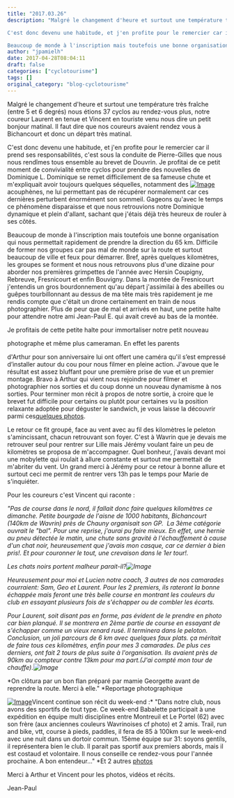```yaml
---
title: "2017.03.26"
description: "Malgré le changement d'heure et surtout une température très fraîche (entre 5 et 6 degrés) nous étions 37 cyclos au rendez-vous plus, notre coureur Laurent en tenue et Vincent en touriste venu nous dire un petit bonjour matinal. Il faut dire que nos coureurs avaient rendez vous à Bichancourt et donc un départ très matinal.

C'est donc devenu une habitude, et j'en profite pour le remercier car il prend ses responsabilités, c'est sous la conduite de Pierre-Gilles que nous nous rendîmes tous ensemble au brevet de Douvrin. Je profitai de ce petit moment de convivialité entre cyclos pour prendre des nouvelles de Dominique L. Dominique se remet difficilement de sa fameuse chute et m'expliquait avoir toujours quelques séquelles, notamment des [acouphènes, ne lui permettant pas de récupérer normalement car ces dernières perturbent énormément son sommeil. Gageons qu'avec le temps ce phénomène disparaisse et que nous retrouvions notre Dominique dynamique et plein d'allant, sachant que j'étais déjà très heureux de rouler à ses côtés.

Beaucoup de monde à l'inscription mais toutefois une bonne organisation qui nous permettait rapidement de prendre la direction du 65 km. Difficile de former nos groupes car pas mal de monde sur la route et surtout beaucoup de ville et feux pour démarrer. Bref, après quelques kilomètres, les groupes se forment et nous nous retrouvons plus d'une dizaine pour aborder nos premières grimpettes de l'année avec Hersin Coupigny, Rebreuve, Fresnicourt et enfin Bouvigny. Dans la montée de Fresnicourt j'entendis un gros bourdonnement qu'au départ j'assimilai à des abeilles ou guêpes tourbillonnant au dessus de ma tête mais très rapidement je me rendis compte que c'était un drone certainement en train de nous photographier. Plus de peur que de mal et arrivés en haut, une petite halte pour attendre notre ami Jean-Paul E. qui avait crevé au bas de la montée."
author: "jpamielh"
date: 2017-04-28T08:04:11
draft: false
categories: ["cyclotourisme"]
tags: []
original_category: "blog-cyclotourisme"
---
```


Malgré le changement d'heure et surtout une température très fraîche (entre 5 et 6 degrés) nous étions 37 cyclos au rendez-vous plus, notre coureur Laurent en tenue et Vincent en touriste venu nous dire un petit bonjour matinal. Il faut dire que nos coureurs avaient rendez vous à Bichancourt et donc un départ très matinal.

C'est donc devenu une habitude, et j'en profite pour le remercier car il prend ses responsabilités, c'est sous la conduite de Pierre-Gilles que nous nous rendîmes tous ensemble au brevet de Douvrin. Je profitai de ce petit moment de convivialité entre cyclos pour prendre des nouvelles de Dominique L. Dominique se remet difficilement de sa fameuse chute et m'expliquait avoir toujours quelques séquelles, notamment des&nbsp;[![Image](https://lh3.googleusercontent.com/R7bFCXRqdhaq-8vq8J1ARCC4kARDg-LTrGyE7KqhDDghWZySAnALf56eEP3gC7OV-UFmW5hH30m9JFhjXiJ_EvPHlKYSTXa1YdRzAHX0YPjb23e4CnB3KJa3V9-ZbA-QoRkmswS9v-EWa-fLNOfOdqyoVYKIENvZlherMsa3RIk2Pmvaq5XjQPGwtihIvdu__5cO9dQjfi0f-6L7_UW-dyBCD-V22FdV1gYYJ7yiD6fmi6Gb7bAbtfmIKxLg7AJF8xiHY4K6QKuv2WokFzWaAIgJ9E93y3NtFwJ-6s-nB4AtS6X4bNBpIeoHFtGdsEi9Ziaa9iC2_M9VDEcMKFtX8KvoOMBD2YOW3Sp15Q8uQjI9jGNHcX43kgL5B3py-7qIm6W1-sU1tcpGj3fbcFXDEWdYzMVwSeF8IMPWylJW1BpwxCASVB-FiXD-PUYlgAZKE-KJR9x5VeH1ruf4OfSbmOXSUiq6v9ZsIF38UcHQUDwpJZWiS-eb8fZMNeBbrSQFc6AeEYwnelxxQ3jVyPmSecnldpU3UN9KmrnXxfwjMP8pB1ODaKKQcwu5Rr0ETtG-29ZseifHXxICO0Rf8t4w73b1dIlSYZUTV2erWmNq4PSVFACicYJD3vPCWY-M8CzyHlMZZLiJJXA892tM4E2mBiCoYuMxAL-AeQ=s927-no)](https://lh3.googleusercontent.com/i1ElKfWNeNekMi7jDsKwQ055OHeFIRagn25Hj8Yr9qcp1T28fzrIUVAGq3A9Ar71N8NH8Ue48zC-eFMMUum88AW8IdIKD-mmBsMu4R0FChd98EJg4rutiFHbG9WUvZDyvSoQ4Bb_XY14qZBUaDjefJkBZ8lOpvnUuqE7oUadioDe1SH20SzmBmIhu94lhZIS8pnvMo0ktg-du_oy9wR7s-XcOWnZTtcsvThLHwhM9K_FDzgxcbpsPpqmDrSJVRvvdjKNR9-QmpV7942UD90w2yeKKJmyT2SaufD9-oLbcZOgpeSLTgU5OF2XCrJUP9rOU1X1vN2t1AqAiVN_QVgkDVQZavL3Lf40ia78WiAHZIdN3DACUvWoHJKtAMq0aeD0HfiA-ynLL8X6AUr0iD2mlLBvLCGUeDjjpIJQGSsmxSsKe-AV77D5Kp8qxW7D2B5XJi5iJwDNO3xJeVmsfNisWSrOf3TSpp2r79MhCUn_6OACSxmi3QjUHHzORAVPX3If1Q05bBj-F9aRQlbeAwaht9gXZxL4PEVpquu8M15J3Jc0PlgcuKmWrd_QhfNJ1_A=s927-no)acouphènes, ne lui permettant pas de récupérer normalement car ces dernières perturbent énormément son sommeil. Gageons qu'avec le temps ce phénomène disparaisse et que nous retrouvions notre Dominique dynamique et plein d'allant, sachant que j'étais déjà très heureux de rouler à ses côtés.

Beaucoup de monde à l'inscription mais toutefois une bonne organisation qui nous permettait rapidement de prendre la direction du 65 km. Difficile de former nos groupes car pas mal de monde sur la route et surtout beaucoup de ville et feux pour démarrer. Bref, après quelques kilomètres, les groupes se forment et nous nous retrouvons plus d'une dizaine pour aborder nos premières grimpettes de l'année avec Hersin Coupigny, Rebreuve, Fresnicourt et enfin Bouvigny. Dans la montée de Fresnicourt j'entendis un gros bourdonnement qu'au départ j'assimilai à des abeilles ou guêpes tourbillonnant au dessus de ma tête mais très rapidement je me rendis compte que c'était un drone certainement en train de nous photographier. Plus de peur que de mal et arrivés en haut, une petite halte pour attendre notre ami Jean-Paul E. qui avait crevé au bas de la montée.

<!--more-->

Je profitais de cette petite halte pour immortaliser&nbsp;notre petit nouveau

photographe et même plus cameraman. En effet les parents

d'Arthur pour son anniversaire lui ont offert une caméra qu'il s’est empressé d’installer autour du cou pour nous filmer en pleine action. J'avoue que le résultat est assez bluffant pour une première prise de vue et un premier montage. Bravo à Arthur qui vient nous rejoindre pour filmer et photographier nos sorties et du coup donne un nouveau dynamisme à nos sorties. Pour terminer mon récit à propos de notre sortie, à croire que le brevet fut difficile pour certains ou plutôt pour certaines vu la position relaxante adoptée pour déguster le sandwich, je vous laisse la découvrir parmi ces[quelques photos](https://goo.gl/photos/8oLKxKPXvqf95U6A7).

Le retour ce fit groupé, face au vent avec au fil des kilomètres le peleton s'amincissant, chacun retrouvant son foyer. C'est à Wavrin que je devais me retrouver seul pour rentrer sur Lille mais Jérémy voulant faire un peu de kilomètres se proposa de m'accompagner. Quel bonheur, j'avais devant moi une mobylette qui roulait à allure constante et surtout me permettait de m'abriter du vent. Un grand merci à Jérémy pour ce retour à bonne allure et surtout ceci me permit de rentrer vers 13h pas le temps pour Marie de s'inquiéter.

Pour les coureurs c'est Vincent qui raconte&nbsp;:

*"Pas de course dans le nord, il fallait donc faire quelques kilomètres ce dimanche. Petite bourgade de l'aisne de 1000 habitants, Bichancourt (140km de Wavrin) près de Chauny organisait son GP.&nbsp;&nbsp;La 3ème catégorie ouvrait le "bal". Pour une reprise, j'aurai pu faire mieux. En effet, une hernie au pneu détectée le matin, une chute sans gravité à l'échauffement à cause d'un chat noir, heureusement que j'avais mon casque, car ce dernier à bien pris!. Et pour couronner le tout, une crevaison dans le 1er tour!.*

*Les chats noirs portent malheur parait-il?![Image](asolution_systeme/javascript/tinymce/jscripts/tiny_mce/plugins/emotions/img/smiley-wink.gif)*

*Heureusement pour moi et Lucien notre coach, 3 autres de nos camarades courraient:&nbsp;Sam, Geo et Laurent. Pour les 2 premiers, ils rateront la bonne échappée mais feront une très belle course en montrant les couleurs du club en essayant plusieurs fois de s'échapper ou de combler les écarts.*

*Pour Laurent, soit disant pas en forme, pas évident de le prendre en photo car bien planqué. Il se montrera en 2ème partie de course en essayant de s'échapper comme un vieux renard rusé. Il terminera dans le peloton. Conclusion, un joli parcours de 6 km avec quelques faux plats. ça méritait de faire tous ces kilomètres, enfin pour mes 3 camarades. De plus ces derniers, ont fait 2 tours de plus suite à l'organisation. Ils avaient près de 90km au compteur contre 13km pour ma part.(J'ai compté mon tour de chauffe).![Image](asolution_systeme/javascript/tinymce/jscripts/tiny_mce/plugins/emotions/img/smiley-smile.gif)*

*On clôtura par un bon flan préparé par mamie Georgette avant de reprendre la route. Merci à elle."&nbsp;*Reportage photographique

[![Image](https://lh3.googleusercontent.com/3_zMHaYm1GkoZ0YjC1LPkpY6DRN4cIxdDMj848Z9WM_ppQ71vCCanDyQij_JguIOJjKvq4NXQUYXuJtFhc6tRTzTgqD2wVgk6GBuoigGy4bb7V03iL7K2CZ179f2c2mYVDkPl3wMVm2qz34WuzOvchimKQi-w-QZvhCm1adnrBCfvN2PUij4JReBEe3bAUR7cSNEI7IPKiLv3HWkEKcINZTKoh7zuj1v2axTPLcAiTFW3GGZ67mUh0RuchqtTfq2cfUMS4lPoh3_B10cLfXv7QqYwLT8vze5wQTVXtBeawmqetevXR032LusjWzI_jiIZS1MO8i9hBe5HIA0JsyAZCHSwfl78kYsbARIoxuEu1JKbMcj7hean3WFBTVXzK04BQgqjzsF8DPndDL9j9Z3EtyRSak4RCn3fofb496c30xa4-nOHCiN5Zy9VLWis7zAgg-g4g9wXlzlKwM5wbdZN_ffxwwSi8RMB2Pn_fw15weYChEn0M79FAZfPoVjZh7slLRlqK79Qgb9kMvLB_Lzp1xsdpcxZyXGTtONq1zejliL3SLxMLoXTGeaD71yOpTX-rbjwhRGEbOthSfIp41GZABscMLwjCUUXMU2eM6qkwAy3cYmqfv_wA=w1215-h684-no)](https://lh3.googleusercontent.com/3_zMHaYm1GkoZ0YjC1LPkpY6DRN4cIxdDMj848Z9WM_ppQ71vCCanDyQij_JguIOJjKvq4NXQUYXuJtFhc6tRTzTgqD2wVgk6GBuoigGy4bb7V03iL7K2CZ179f2c2mYVDkPl3wMVm2qz34WuzOvchimKQi-w-QZvhCm1adnrBCfvN2PUij4JReBEe3bAUR7cSNEI7IPKiLv3HWkEKcINZTKoh7zuj1v2axTPLcAiTFW3GGZ67mUh0RuchqtTfq2cfUMS4lPoh3_B10cLfXv7QqYwLT8vze5wQTVXtBeawmqetevXR032LusjWzI_jiIZS1MO8i9hBe5HIA0JsyAZCHSwfl78kYsbARIoxuEu1JKbMcj7hean3WFBTVXzK04BQgqjzsF8DPndDL9j9Z3EtyRSak4RCn3fofb496c30xa4-nOHCiN5Zy9VLWis7zAgg-g4g9wXlzlKwM5wbdZN_ffxwwSi8RMB2Pn_fw15weYChEn0M79FAZfPoVjZh7slLRlqK79Qgb9kMvLB_Lzp1xsdpcxZyXGTtONq1zejliL3SLxMLoXTGeaD71yOpTX-rbjwhRGEbOthSfIp41GZABscMLwjCUUXMU2eM6qkwAy3cYmqfv_wA=w1215-h684-no)Vincent continue son récit du week-end :*&nbsp;"Dans notre club, nous avons des sportifs de tout type. Ce week-end Babalette participait à une expédition en équipe multi disciplines entre Montreuil et Le Portel (62) avec son frère (aux anciennes couleurs Wavrinoises cf photo) et 2 amis. Trail, run and bike, vtt, course à pieds, paddles, il fera de 85 à 100km sur le week-end avec une nuit dans un dortoir commun. 15ème équipe sur 31: soyons gentils, il représentera bien le club. Il parait pas sportif aux premiers abords, mais il est costaud et volontaire. Il nous conseille ce rendez-vous pour l'année prochaine. A bon entendeur..."&nbsp;*Et 2 autres&nbsp;[photos](https://goo.gl/photos/KmYQfSsyYjUeJsXTA)

Merci à Arthur et Vincent pour les photos, vidéos et récits.

Jean-Paul